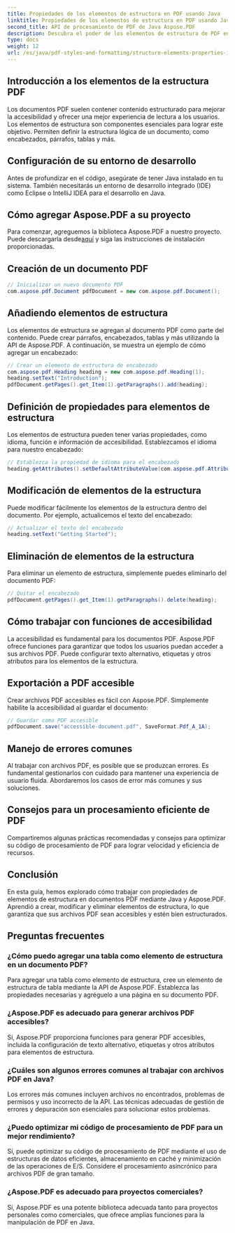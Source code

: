 ```yaml
---
title: Propiedades de los elementos de estructura en PDF usando Java
linktitle: Propiedades de los elementos de estructura en PDF usando Java
second_title: API de procesamiento de PDF de Java Aspose.PDF
description: Descubra el poder de los elementos de estructura de PDF en Java con Aspose.PDF. Aprenda a crear, modificar y optimizar archivos PDF para facilitar su accesibilidad.
type: docs
weight: 12
url: /es/java/pdf-styles-and-formatting/structure-elements-properties-in-pdf-using-java/
---
```


## Introducción a los elementos de la estructura PDF

Los documentos PDF suelen contener contenido estructurado para mejorar la accesibilidad y ofrecer una mejor experiencia de lectura a los usuarios. Los elementos de estructura son componentes esenciales para lograr este objetivo. Permiten definir la estructura lógica de un documento, como encabezados, párrafos, tablas y más.

## Configuración de su entorno de desarrollo

Antes de profundizar en el código, asegúrate de tener Java instalado en tu sistema. También necesitarás un entorno de desarrollo integrado (IDE) como Eclipse o IntelliJ IDEA para el desarrollo en Java.

## Cómo agregar Aspose.PDF a su proyecto

 Para comenzar, agreguemos la biblioteca Aspose.PDF a nuestro proyecto. Puede descargarla desde[aquí](https://releases.aspose.com/pdf/java/) y siga las instrucciones de instalación proporcionadas.

## Creación de un documento PDF

```java
// Inicializar un nuevo documento PDF
com.aspose.pdf.Document pdfDocument = new com.aspose.pdf.Document();
```

## Añadiendo elementos de estructura

Los elementos de estructura se agregan al documento PDF como parte del contenido. Puede crear párrafos, encabezados, tablas y más utilizando la API de Aspose.PDF. A continuación, se muestra un ejemplo de cómo agregar un encabezado:

```java
// Crear un elemento de estructura de encabezado
com.aspose.pdf.Heading heading = new com.aspose.pdf.Heading(1);
heading.setText("Introduction");
pdfDocument.getPages().get_Item(1).getParagraphs().add(heading);
```

## Definición de propiedades para elementos de estructura

Los elementos de estructura pueden tener varias propiedades, como idioma, función e información de accesibilidad. Establezcamos el idioma para nuestro encabezado:

```java
// Establezca la propiedad de idioma para el encabezado
heading.getAttributes().setDefaultAttributeValue(com.aspose.pdf.AttributeKeys.Lang, "en-US");
```

## Modificación de elementos de la estructura

Puede modificar fácilmente los elementos de la estructura dentro del documento. Por ejemplo, actualicemos el texto del encabezado:

```java
// Actualizar el texto del encabezado
heading.setText("Getting Started");
```

## Eliminación de elementos de la estructura

Para eliminar un elemento de estructura, simplemente puedes eliminarlo del documento PDF:

```java
// Quitar el encabezado
pdfDocument.getPages().get_Item(1).getParagraphs().delete(heading);
```

## Cómo trabajar con funciones de accesibilidad

La accesibilidad es fundamental para los documentos PDF. Aspose.PDF ofrece funciones para garantizar que todos los usuarios puedan acceder a sus archivos PDF. Puede configurar texto alternativo, etiquetas y otros atributos para los elementos de la estructura.

## Exportación a PDF accesible

Crear archivos PDF accesibles es fácil con Aspose.PDF. Simplemente habilite la accesibilidad al guardar el documento:

```java
// Guardar como PDF accesible
pdfDocument.save("accessible-document.pdf", SaveFormat.Pdf_A_1A);
```

## Manejo de errores comunes

Al trabajar con archivos PDF, es posible que se produzcan errores. Es fundamental gestionarlos con cuidado para mantener una experiencia de usuario fluida. Abordaremos los casos de error más comunes y sus soluciones.

## Consejos para un procesamiento eficiente de PDF

Compartiremos algunas prácticas recomendadas y consejos para optimizar su código de procesamiento de PDF para lograr velocidad y eficiencia de recursos.

## Conclusión

En esta guía, hemos explorado cómo trabajar con propiedades de elementos de estructura en documentos PDF mediante Java y Aspose.PDF. Aprendió a crear, modificar y eliminar elementos de estructura, lo que garantiza que sus archivos PDF sean accesibles y estén bien estructurados.

## Preguntas frecuentes

### ¿Cómo puedo agregar una tabla como elemento de estructura en un documento PDF?

Para agregar una tabla como elemento de estructura, cree un elemento de estructura de tabla mediante la API de Aspose.PDF. Establezca las propiedades necesarias y agréguelo a una página en su documento PDF.

### ¿Aspose.PDF es adecuado para generar archivos PDF accesibles?

Sí, Aspose.PDF proporciona funciones para generar PDF accesibles, incluida la configuración de texto alternativo, etiquetas y otros atributos para elementos de estructura.

### ¿Cuáles son algunos errores comunes al trabajar con archivos PDF en Java?

Los errores más comunes incluyen archivos no encontrados, problemas de permisos y uso incorrecto de la API. Las técnicas adecuadas de gestión de errores y depuración son esenciales para solucionar estos problemas.

### ¿Puedo optimizar mi código de procesamiento de PDF para un mejor rendimiento?

Sí, puede optimizar su código de procesamiento de PDF mediante el uso de estructuras de datos eficientes, almacenamiento en caché y minimización de las operaciones de E/S. Considere el procesamiento asincrónico para archivos PDF de gran tamaño.

### ¿Aspose.PDF es adecuado para proyectos comerciales?

Sí, Aspose.PDF es una potente biblioteca adecuada tanto para proyectos personales como comerciales, que ofrece amplias funciones para la manipulación de PDF en Java.